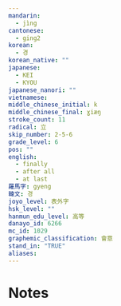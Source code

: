 ```yaml
---
mandarin:
  - jìng
cantonese:
  - ging2
korean:
  - 경
korean_native: ""
japanese:
  - KEI
  - KYOU
japanese_nanori: ""
vietnamese:
middle_chinese_initial: k
middle_chinese_final: ɣiæŋ
stroke_count: 11
radical: 立
skip_number: 2-5-6
grade_level: 6
pos: ""
english:
  - finally
  - after all
  - at last
羅馬字: gyeng
韓文: 경
joyo_level: 表外字
hsk_level: ""
hanmun_edu_level: 高等
danayo_id: 6266
mc_id: 1029
graphemic_classification: 會意
stand_in: "TRUE"
aliases:
---
```


# Notes
